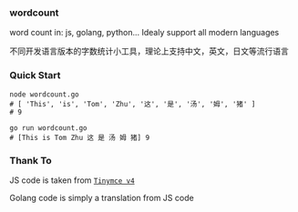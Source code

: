 ### wordcount
word count in: js, golang, python... Idealy support all modern languages

不同开发语言版本的字数统计小工具，理论上支持中文，英文，日文等流行语言

### Quick Start
```
node wordcount.go
# [ 'This', 'is', 'Tom', 'Zhu', '这', '是', '汤', '姆', '猪' ]
# 9
```

```
go run wordcount.go
# [This is Tom Zhu 这 是 汤 姆 猪] 9
```

### Thank To
JS code is taken from [`Tinymce v4`](https://github.com/tinymce/tinymce/tree/4.5.x/js/tinymce/plugins/wordcount/src/main/js/tinymce/wordcount)

Golang code is simply a translation from JS code
